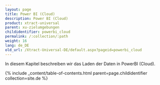 ```yaml
---
layout: page
title: Power BI (Cloud)
description: Power BI (Cloud)
product: xtract-universal
parent: xu-zielumgebungen
childidentifier: powerbi_cloud
permalink: /:collection/:path
weight: 16
lang: de_DE
old_url: /Xtract-Universal-DE/default.aspx?pageid=powerbi_cloud
---
```


In diesem Kapitel beschreiben wir das Laden der Daten in PowerBI (Cloud).  

{% include _content/table-of-contents.html parent=page.childidentifier collection=site.de %}